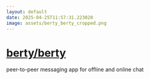 ```yaml
---
layout: default
date: 2025-04-25T11:57:31.223020
image: assets/berty_berty_cropped.png
---
```


# [berty/berty](https://github.com/berty/berty)

peer-to-peer messaging app for offline and online chat

